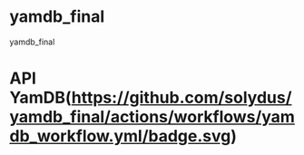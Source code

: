 # yamdb_final
yamdb_final
# API YamDB(https://github.com/solydus/yamdb_final/actions/workflows/yamdb_workflow.yml/badge.svg)
